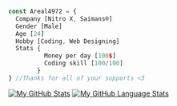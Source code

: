 ```javascript
const Areal4972 = {
  Company [Nitro X, Saimans®]
  Gender [Male]
  Age [24]
  Hobby [Coding, Web Designing]
  Stats {
          Money per day [100$]
          Coding skill [100/100]
        }
} //Thanks for all of your supports <3
```
[![My GitHub Stats](https://github-readme-stats.vercel.app/api/?username=saimans-nitrox&count_private=true&showicons=true)]()
[![My GitHub Language Stats](https://github-readme-stats.vercel.app/api/top-langs/?username=saimans-nitrox&langs_count=5)]()
